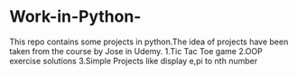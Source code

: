 # Work-in-Python-

This repo contains some projects in python.The idea of projects have been taken from the course by Jose in Udemy.
1.Tic Tac Toe game
2.OOP exercise solutions
3.Simple Projects like display e,pi to nth number
